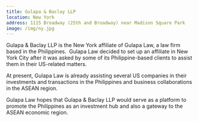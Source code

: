 ```yaml
---
title: Gulapa & Baclay LLP
location: New York
address: 1115 Broadway (25th and Broadway) near Madison Square Park
image: /img/ny.jpg
---
```

Gulapa & Baclay LLP is the New York affiliate of Gulapa Law, a law firm based in the Philippines.  Gulapa Law decided to set up an affiliate in New York City after it was asked by some of its Philippine-based clients to assist them in their US-related matters.

At present, Gulapa Law is already assisting several US companies in their investments and transactions in the Philippines and business collaborations in the ASEAN region. 

Gulapa Law hopes that Gulapa & Baclay LLP would serve as a platform to promote the Philippines as an investment hub and also a gateway to the ASEAN economic region.